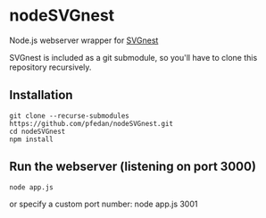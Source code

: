 # nodeSVGnest
Node.js webserver wrapper for [SVGnest](https://github.com/Jack000/SVGnest)

SVGnest is included as a git submodule, so you'll have to clone this repository recursively.

## Installation
    git clone --recurse-submodules https://github.com/pfedan/nodeSVGnest.git
    cd nodeSVGnest
    npm install
## Run the webserver (listening on port 3000)
    node app.js
or specify a custom port number:
    node app.js 3001